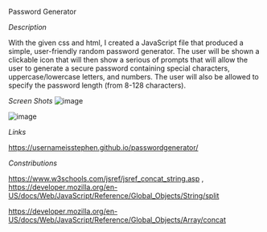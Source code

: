 Password Generator

*Description*

With the given css and html, I created a JavaScript file that produced a simple, user-friendly random password generator. The user will be shown a clickable icon that will then show a serious of prompts that will allow the user to generate a secure password containing special characters, uppercase/lowercase letters, and numbers. The user will also be allowed to specify the password length (from 8-128 characters).

*Screen Shots*
![image](https://user-images.githubusercontent.com/100049940/156963614-86a99c87-7f1c-4f16-a4ff-21aaf4d96a4f.png)


![image](https://user-images.githubusercontent.com/100049940/156964234-fca688fa-889c-4d8f-b71f-2b1d9def99eb.png)



*Links*

https://usernameisstephen.github.io/passwordgenerator/

*Constributions*

https://www.w3schools.com/jsref/jsref_concat_string.asp , https://developer.mozilla.org/en-US/docs/Web/JavaScript/Reference/Global_Objects/String/split

https://developer.mozilla.org/en-US/docs/Web/JavaScript/Reference/Global_Objects/Array/concat


